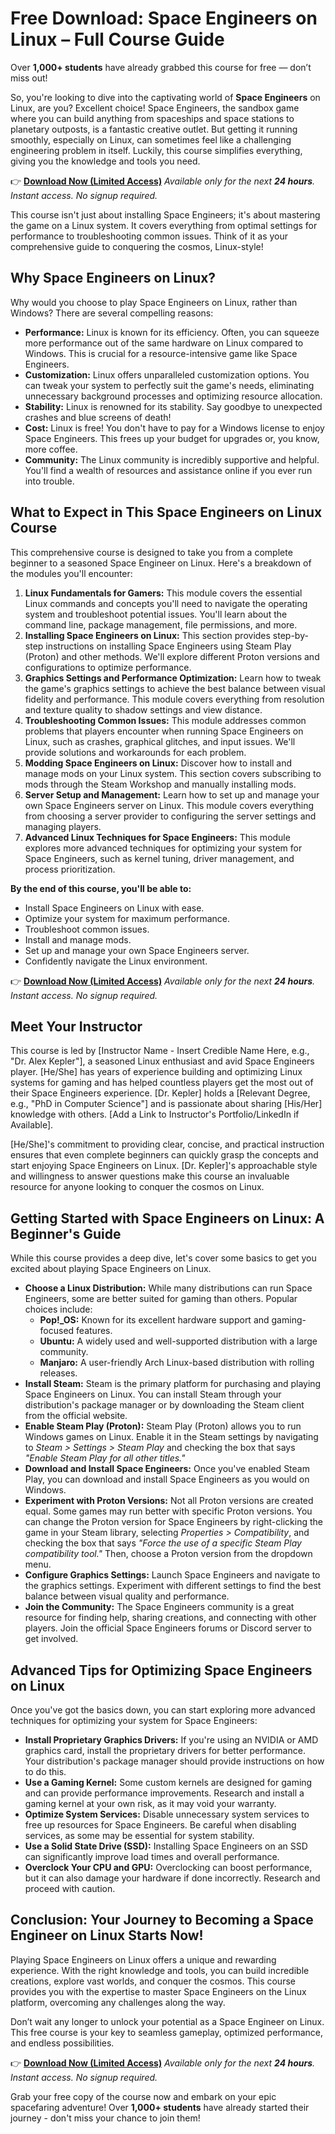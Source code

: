 # Free Download: Space Engineers on Linux – Full Course Guide

Over **1,000+ students** have already grabbed this course for free — don’t miss out!

So, you're looking to dive into the captivating world of **Space Engineers** on Linux, are you? Excellent choice! Space Engineers, the sandbox game where you can build anything from spaceships and space stations to planetary outposts, is a fantastic creative outlet. But getting it running smoothly, especially on Linux, can sometimes feel like a challenging engineering problem in itself. Luckily, this course simplifies everything, giving you the knowledge and tools you need.

👉 [**Download Now (Limited Access)**](https://udemywork.com/space-engineers-on-linux)
_Available only for the next **24 hours**. Instant access. No signup required._

This course isn't just about installing Space Engineers; it's about mastering the game on a Linux system. It covers everything from optimal settings for performance to troubleshooting common issues. Think of it as your comprehensive guide to conquering the cosmos, Linux-style!

## Why Space Engineers on Linux?

Why would you choose to play Space Engineers on Linux, rather than Windows? There are several compelling reasons:

*   **Performance:** Linux is known for its efficiency. Often, you can squeeze more performance out of the same hardware on Linux compared to Windows. This is crucial for a resource-intensive game like Space Engineers.
*   **Customization:** Linux offers unparalleled customization options. You can tweak your system to perfectly suit the game's needs, eliminating unnecessary background processes and optimizing resource allocation.
*   **Stability:** Linux is renowned for its stability. Say goodbye to unexpected crashes and blue screens of death!
*   **Cost:** Linux is free! You don't have to pay for a Windows license to enjoy Space Engineers. This frees up your budget for upgrades or, you know, more coffee.
*   **Community:** The Linux community is incredibly supportive and helpful. You'll find a wealth of resources and assistance online if you ever run into trouble.

## What to Expect in This Space Engineers on Linux Course

This comprehensive course is designed to take you from a complete beginner to a seasoned Space Engineer on Linux. Here's a breakdown of the modules you'll encounter:

1.  **Linux Fundamentals for Gamers:** This module covers the essential Linux commands and concepts you'll need to navigate the operating system and troubleshoot potential issues. You'll learn about the command line, package management, file permissions, and more.
2.  **Installing Space Engineers on Linux:** This section provides step-by-step instructions on installing Space Engineers using Steam Play (Proton) and other methods. We'll explore different Proton versions and configurations to optimize performance.
3.  **Graphics Settings and Performance Optimization:** Learn how to tweak the game's graphics settings to achieve the best balance between visual fidelity and performance. This module covers everything from resolution and texture quality to shadow settings and view distance.
4.  **Troubleshooting Common Issues:** This module addresses common problems that players encounter when running Space Engineers on Linux, such as crashes, graphical glitches, and input issues. We'll provide solutions and workarounds for each problem.
5.  **Modding Space Engineers on Linux:** Discover how to install and manage mods on your Linux system. This section covers subscribing to mods through the Steam Workshop and manually installing mods.
6.  **Server Setup and Management:** Learn how to set up and manage your own Space Engineers server on Linux. This module covers everything from choosing a server provider to configuring the server settings and managing players.
7.  **Advanced Linux Techniques for Space Engineers:** This module explores more advanced techniques for optimizing your system for Space Engineers, such as kernel tuning, driver management, and process prioritization.

**By the end of this course, you'll be able to:**

*   Install Space Engineers on Linux with ease.
*   Optimize your system for maximum performance.
*   Troubleshoot common issues.
*   Install and manage mods.
*   Set up and manage your own Space Engineers server.
*   Confidently navigate the Linux environment.

👉 [**Download Now (Limited Access)**](https://udemywork.com/space-engineers-on-linux)
_Available only for the next **24 hours**. Instant access. No signup required._

## Meet Your Instructor

This course is led by [Instructor Name - Insert Credible Name Here, e.g., "Dr. Alex Kepler"], a seasoned Linux enthusiast and avid Space Engineers player. [He/She] has years of experience building and optimizing Linux systems for gaming and has helped countless players get the most out of their Space Engineers experience. [Dr. Kepler] holds a [Relevant Degree, e.g., "PhD in Computer Science"] and is passionate about sharing [His/Her] knowledge with others. [Add a Link to Instructor's Portfolio/LinkedIn if Available].

[He/She]'s commitment to providing clear, concise, and practical instruction ensures that even complete beginners can quickly grasp the concepts and start enjoying Space Engineers on Linux. [Dr. Kepler]'s approachable style and willingness to answer questions make this course an invaluable resource for anyone looking to conquer the cosmos on Linux.

## Getting Started with Space Engineers on Linux: A Beginner's Guide

While this course provides a deep dive, let's cover some basics to get you excited about playing Space Engineers on Linux.

*   **Choose a Linux Distribution:** While many distributions can run Space Engineers, some are better suited for gaming than others. Popular choices include:
    *   **Pop!_OS:** Known for its excellent hardware support and gaming-focused features.
    *   **Ubuntu:** A widely used and well-supported distribution with a large community.
    *   **Manjaro:** A user-friendly Arch Linux-based distribution with rolling releases.
*   **Install Steam:** Steam is the primary platform for purchasing and playing Space Engineers on Linux. You can install Steam through your distribution's package manager or by downloading the Steam client from the official website.
*   **Enable Steam Play (Proton):** Steam Play (Proton) allows you to run Windows games on Linux. Enable it in the Steam settings by navigating to *Steam > Settings > Steam Play* and checking the box that says *"Enable Steam Play for all other titles."*
*   **Download and Install Space Engineers:** Once you've enabled Steam Play, you can download and install Space Engineers as you would on Windows.
*   **Experiment with Proton Versions:** Not all Proton versions are created equal. Some games may run better with specific Proton versions. You can change the Proton version for Space Engineers by right-clicking the game in your Steam library, selecting *Properties > Compatibility*, and checking the box that says *"Force the use of a specific Steam Play compatibility tool."* Then, choose a Proton version from the dropdown menu.
*   **Configure Graphics Settings:** Launch Space Engineers and navigate to the graphics settings. Experiment with different settings to find the best balance between visual quality and performance.
*   **Join the Community:** The Space Engineers community is a great resource for finding help, sharing creations, and connecting with other players. Join the official Space Engineers forums or Discord server to get involved.

## Advanced Tips for Optimizing Space Engineers on Linux

Once you've got the basics down, you can start exploring more advanced techniques for optimizing your system for Space Engineers:

*   **Install Proprietary Graphics Drivers:** If you're using an NVIDIA or AMD graphics card, install the proprietary drivers for better performance. Your distribution's package manager should provide instructions on how to do this.
*   **Use a Gaming Kernel:** Some custom kernels are designed for gaming and can provide performance improvements. Research and install a gaming kernel at your own risk, as it may void your warranty.
*   **Optimize System Services:** Disable unnecessary system services to free up resources for Space Engineers. Be careful when disabling services, as some may be essential for system stability.
*   **Use a Solid State Drive (SSD):** Installing Space Engineers on an SSD can significantly improve load times and overall performance.
*   **Overclock Your CPU and GPU:** Overclocking can boost performance, but it can also damage your hardware if done incorrectly. Research and proceed with caution.

## Conclusion: Your Journey to Becoming a Space Engineer on Linux Starts Now!

Playing Space Engineers on Linux offers a unique and rewarding experience. With the right knowledge and tools, you can build incredible creations, explore vast worlds, and conquer the cosmos. This course provides you with the expertise to master Space Engineers on the Linux platform, overcoming any challenges along the way.

Don’t wait any longer to unlock your potential as a Space Engineer on Linux. This free course is your key to seamless gameplay, optimized performance, and endless possibilities.

👉 [**Download Now (Limited Access)**](https://udemywork.com/space-engineers-on-linux)
_Available only for the next **24 hours**. Instant access. No signup required._

Grab your free copy of the course now and embark on your epic spacefaring adventure! Over **1,000+ students** have already started their journey - don't miss your chance to join them!
